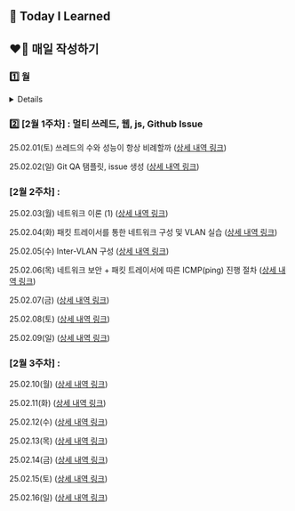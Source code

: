 ## 📝 Today I Learned

## ❤️‍🔥 매일 작성하기
### 1️⃣ 월
<details>
<h3> [1월 5주차] : Linux, Git, 동기화</h3>

25.01.29(수) Git PR 실습 (우당탕탕) ([상세 내역 링크](https://github.com/100-hours-a-week/mello-til/blob/main/Jan/2025-01-29.md))

25.01.30(목) Sync/Async 개념 공부 ([상세 내역 링크](https://github.com/100-hours-a-week/mello-til/blob/main/Jan/2025-01-30.md))

25.01.31(금) 동기화와 뮤텍스, 세마포어 ([상세 내역 링크](https://github.com/100-hours-a-week/mello-til/blob/main/Jan/2025-01-31.md))
</details>

### 2️⃣ [2월 1주차] : 멀티 쓰레드, 웹, js, Github Issue
25.02.01(토) 쓰레드의 수와 성능이 항상 비례할까 ([상세 내역 링크](https://github.com/100-hours-a-week/mello-til/blob/main/Feb/2025-02-01.md))

25.02.02(일) Git QA 탬플릿, issue 생성 ([상세 내역 링크](https://github.com/100-hours-a-week/mello-til/blob/main/Feb/2025-02-02.md))

### [2월 2주차] : 
25.02.03(월) 네트워크 이론 (1) ([상세 내역 링크](https://github.com/100-hours-a-week/mello-til/blob/main/Feb/2025-02-03.md))

25.02.04(화) 패킷 트레이서를 통한 네트워크 구성 및 VLAN 실습 ([상세 내역 링크](https://github.com/100-hours-a-week/mello-til/blob/main/Feb/2025-02-04.md))

25.02.05(수) Inter-VLAN 구성 ([상세 내역 링크](https://github.com/100-hours-a-week/mello-til/blob/main/Feb/2025-02-05.md))

25.02.06(목) 네트워크 보안 + 패킷 트레이서에 따른 ICMP(ping) 진행 절차 ([상세 내역 링크](https://github.com/100-hours-a-week/mello-til/blob/main/Feb/2025-02-06.md))

25.02.07(금) ([상세 내역 링크](https://github.com/100-hours-a-week/mello-til/blob/main/Feb/2025-02-07.md))

25.02.08(토) ([상세 내역 링크](https://github.com/100-hours-a-week/mello-til/blob/main/Feb/2025-02-08.md))

25.02.09(일) ([상세 내역 링크](https://github.com/100-hours-a-week/mello-til/blob/main/Feb/2025-02-09.md))

### [2월 3주차] : 
25.02.10(월) ([상세 내역 링크](https://github.com/100-hours-a-week/mello-til/blob/main/Feb/2025-02-10.md))

25.02.11(화) ([상세 내역 링크](https://github.com/100-hours-a-week/mello-til/blob/main/Feb/2025-02-11.md))

25.02.12(수) ([상세 내역 링크](https://github.com/100-hours-a-week/mello-til/blob/main/Feb/2025-02-12.md))

25.02.13(목) ([상세 내역 링크](https://github.com/100-hours-a-week/mello-til/blob/main/Feb/2025-02-13.md))

25.02.14(금) ([상세 내역 링크](https://github.com/100-hours-a-week/mello-til/blob/main/Feb/2025-02-14.md))

25.02.15(토) ([상세 내역 링크](https://github.com/100-hours-a-week/mello-til/blob/main/Feb/2025-02-15.md))

25.02.16(일) ([상세 내역 링크](https://github.com/100-hours-a-week/mello-til/blob/main/Feb/2025-02-16.md))